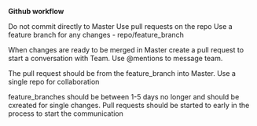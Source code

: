 **Github workflow**

Do not commit directly to Master
Use pull requests on the repo
Use a feature branch for any changes - repo/feature_branch

When changes are ready to be merged in Master create a pull request to start a conversation with Team. Use @mentions to message team.

The pull request should be from the feature_branch into Master.
Use a single repo for collaboration

feature_branches should be between 1-5 days no longer and should be cxreated for single changes. Pull requests should be started to early in the process to start the communication

 
